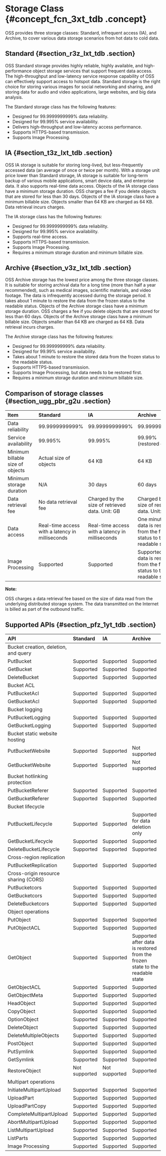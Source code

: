 # Storage Class {#concept_fcn_3xt_tdb .concept}

OSS provides three storage classes: Standard, infrequent access \(IA\), and Archive, to cover various data storage scenarios from hot data to cold data.

## Standard {#section_r3z_lxt_tdb .section}

OSS Standard storage provides highly reliable, highly available, and high-performance object storage services that support frequent data access. The high-throughput and low-latency service response capability of OSS can effectively support access to hotspot data. Standard storage is the right choice for storing various images for social networking and sharing, and storing data for audio and video applications, large websites, and big data analysis.

The Standard storage class has the following features:

-   Designed for 99.9999999999% data reliability.
-   Designed for 99.995% service availability.
-   Delivers high-throughput and low-latency access performance.
-   Supports HTTPS-based transmission.
-   Supports Image Processing.

## IA {#section_t3z_lxt_tdb .section}

OSS IA storage is suitable for storing long-lived, but less-frequently accessed data \(an average of once or twice per month\). With a storage unit price lower than Standard storage, IA storage is suitable for long-term backup of various mobile applications, smart device data, and enterprise data. It also supports real-time data access. Objects of the IA storage class have a minimum storage duration. OSS charges a fee if you delete objects that are stored for less than 30 days. Objects of the IA storage class have a minimum billable size. Objects smaller than 64 KB are charged as 64 KB. Data retrieval incurs charges.

The IA storage class has the following features:

-   Designed for 99.9999999999% data reliability.
-   Designed for 99.995% service availability.
-   Supports real-time access.
-   Supports HTTPS-based transmission.
-   Supports Image Processing.
-   Requires a minimum storage duration and minimum billable size.

## Archive {#section_v3z_lxt_tdb .section}

OSS Archive storage has the lowest price among the three storage classes. It is suitable for storing archival data for a long time \(more than half a year recommended\), such as medical images, scientific materials, and video footage. The data is infrequently accessed during the storage period. It takes about 1 minute to restore the data from the frozen status to the readable status. Objects of the Archive storage class have a minimum storage duration. OSS charges a fee if you delete objects that are stored for less than 60 days. Objects of the Archive storage class have a minimum billable size. Objects smaller than 64 KB are charged as 64 KB. Data retrieval incurs charges.

The Archive storage class has the following features:

-   Designed for 99.999999999% data reliability.
-   Designed for 99.99% service availability.
-   Takes about 1 minute to restore the stored data from the frozen status to the readable status.
-   Supports HTTPS-based transmission.
-   Supports Image Processing, but data needs to be restored first.
-   Requires a minimum storage duration and minimum billable size.

## Comparison of storage classes {#section_ugg_pbr_g2u .section}

|Item|Standard|IA|Archive|
|:---|:-------|:-|:------|
|Data reliability|99.9999999999%|99.9999999999%|99.999999999%|
|Service availability|99.995%|99.995%|99.99% \(restored data\)|
|Minimum billable size of objects|Actual size of objects|64 KB|64 KB|
|Minimum storage duration|N/A|30 days|60 days|
|Data retrieval fee|No data retrieval fee|Charged by the size of retrieved data. Unit: GB|Charged by the size of restored data. Unit: GB|
|Data access|Real-time access with a latency in milliseconds|Real-time access with a latency in milliseconds|One minute after data is restored from the frozen status to the readable status|
|Image Processing|Supported|Supported|Supported after data is restored from the frozen status to the readable status|

**Note:** 

OSS charges a data retrieval fee based on the size of data read from the underlying distributed storage system. The data transmitted on the Internet is billed as part of the outbound traffic.

## Supported APIs {#section_pfz_1yt_tdb .section}

|API|Standard|IA|Archive|
|:--|:-------|:-|:------|
|Bucket creation, deletion, and query|
|PutBucket|Supported|Supported|Supported|
|GetBucket|Supported|Supported|Supported|
|DeleteBucket|Supported|Supported|Supported|
|Bucket ACL|
|PutBucketAcl|Supported|Supported|Supported|
|GetBucketAcl|Supported|Supported|Supported|
|Bucket logging| | | |
|PutBucketLogging|Supported|Supported|Supported|
|GetBucketLogging|Supported|Supported|Supported|
|Bucket static website hosting|
|PutBucketWebsite|Supported|Supported|Not supported|
|GetBucketWebsite|Supported|Supported|Not supported|
|Bucket hotlinking protection| | | |
|PutBucketReferer|Supported|Supported|Supported|
|GetBucketReferer|Supported|Supported|Supported|
|Bucket lifecycle|
|PutBucketLifecycle|Supported|Supported|Supported for data deletion only|
|GetBucketLifecycle|Supported|Supported|Supported|
|DeleteBucketLifecycle|Supported|Supported|Supported|
|Cross-region replication| | | |
|PutBucketReplication|Supported|Supported|Supported|
|Cross-origin resource sharing \(CORS\)|
|PutBucketcors|Supported|Supported|Supported|
|GetBucketcors|Supported|Supported|Supported|
|DeleteBucketcors|Supported|Supported|Supported|
|Object operations|
|PutObject|Supported|Supported|Supported|
|PutObjectACL|Supported|Supported|Supported|
|GetObject|Supported|Supported|Supported after data is restored from the frozen state to the readable state|
|GetObjectACL|Supported|Supported|Supported|
|GetObjectMeta|Supported|Supported|Supported|
|HeadObject|Supported|Supported|Supported|
|CopyObject|Supported|Supported|Supported|
|OptionObject|Supported|Supported|Supported|
|DeleteObject|Supported|Supported|Supported|
|DeleteMultipleObjects|Supported|Supported|Supported|
|PostObject|Supported|Supported|Supported|
|PutSymlink|Supported|Supported|Supported|
|GetSymlink|Supported|Supported|Supported|
|RestoreObject|Not supported|Not supported|Supported|
|Multipart operations|
|InitiateMultipartUpload|Supported|Supported|Supported|
|UploadPart|Supported|Supported|Supported|
|UploadPartCopy|Supported|Supported|Supported|
|CompleteMultipartUpload|Supported|Supported|Supported|
|AbortMultipartUpload|Supported|Supported|Supported|
|ListMultipartUpload|Supported|Supported|Supported|
|ListParts|Supported|Supported|Supported|
|Image Processing|Supported|Supported|Supported|


